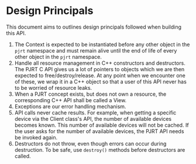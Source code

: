 # Design Principals

This document aims to outlines design principals followed when building this API.

1. The Context is expected to be instantiated before any other object in the `pjrt` namespace and must remain alive until the end of life of every other object in the `pjrt` namespace.
2. Handle all resource management in C++ constructors and destructors. The PJRT C API gives us a lot of pointers to objects which we are then expected to free/destroy/release. At any point when we encounter one of these, we wrap it in a C++ object so that a user of this API never has to be worried of resource leaks.
3. When a PJRT concept exists, but does not own a resource, the corresponding C++ API shall be called a View.
4. Exceptions are our error handling mechanism.
5. API calls never cache results. For example, when getting a specific device via the Client class's API, the number of available devices becomes known. This number of available devices will not be cached. If the user asks for the number of available devices, the PJRT API needs be invoked again.
6. Destructors do not throw, even though errors can occur during destruction. To be safe, use `destroy()` methods before destructors are called.